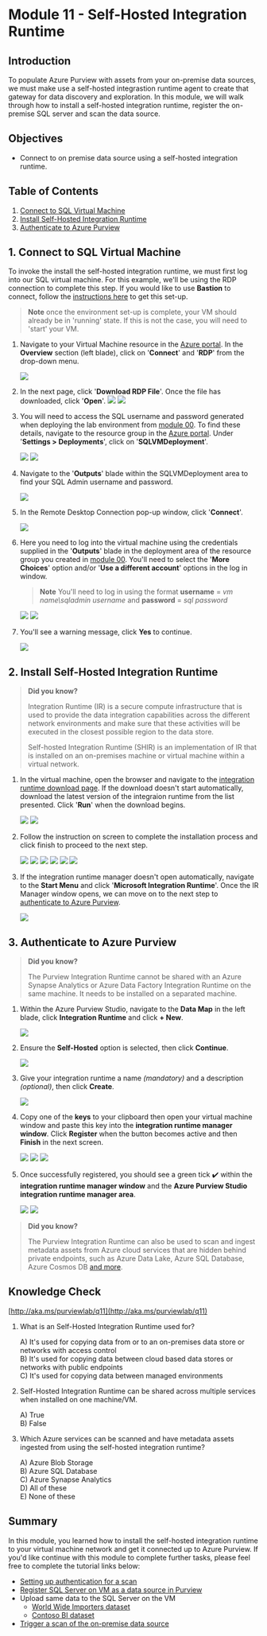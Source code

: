 # Module 11 - Self-Hosted Integration Runtime

## Introduction

To populate Azure Purview with assets from your on-premise data sources, we must make use a self-hosted integrastion runtime agent to create that gateway for data discovery and exploration. In this module, we will walk through how to install a self-hosted integration runtime, register the on-premise SQL server and scan the data source.

## Objectives

- Connect to on premise data source using a self-hosted integration runtime.

## Table of Contents

1. [Connect to SQL Virtual Machine](#1-connect-to-sql-virtual-machine)
2. [Install Self-Hosted Integration Runtime](#2-install-self-hosted-integration-runtime)
3. [Authenticate to Azure Purview](#3-authenticate-to-azure-purview)

## 1. Connect to SQL Virtual Machine

To invoke the install the self-hosted integration runtime, we must first log into our SQL virtual machine. For this example, we'll be using the RDP connection to complete this step. If you would like to use **Bastion** to connect, follow the [instructions here](https://docs.microsoft.com/en-gb/azure/bastion/quickstart-host-portal#createvmset) to get this set-up.

> **Note** once the environment set-up is complete, your VM should already be in 'running' state. If this is not the case, you will need to 'start' your VM.

1. Navigate to your Virtual Machine resource in the [Azure portal](https://portal.azure.com/). In the **Overview** section (left blade), click on '**Connect**' and '**RDP**' from the drop-down menu.

   ![](../images/module11/shir-install-13.png)

2. In the next page, click '**Download RDP File**'. Once the file has downloaded, click '**Open**'.
   ![](../images/module11/shir-install-14.png)
   ![](../images/module11/shir-install-15.png)

3. You will need to access the SQL username and password generated when deploying the lab environment from [module 00](../modules/module00.md). To find these details, navigate to the resource group in the [Azure portal](https://portal.azure.com/). Under '**Settings > Deployments**', click on '**SQLVMDeployment**'.

   ![](../images/module11/shir-install-19b.png)
   ![](../images/module11/shir-install-19.png)

4. Navigate to the '**Outputs**' blade within the SQLVMDeployment area to find your SQL Admin username and password.

   ![](../images/module11/shir-install-20.png)

5. In the Remote Desktop Connection pop-up window, click '**Connect**'.

   ![](../images/module11/shir-install-16.png)

6. Here you need to log into the virtual machine using the credentials supplied in the '**Outputs**' blade in the deployment area of the resource group you created in [module 00](../modules/module00.md). You'll need to select the '**More Choices**' option and/or '**Use a different account**' options in the log in window.

   > **Note** You'll need to log in using the format **username** = _vm name\sqladmin username_ and **password** = _sql password_

   ![](../images/module11/shir-install-17.png)
   ![](../images/module11/shir-install-18.png)

7. You'll see a warning message, click **Yes** to continue.

   ![](../images/module11/shir-install-21.png)

## 2. Install Self-Hosted Integration Runtime

> **Did you know?**
>
> Integration Runtime (IR) is a secure compute infrastructure that is used to provide the data integration capabilities across the different network environments and make sure that these activities will be executed in the closest possible region to the data store.
>
> Self-hosted Integration Runtime (SHIR) is an implementation of IR that is installed on an on-premises machine or virtual machine within a virtual network.

1. In the virtual machine, open the browser and navigate to the [integration runtime download page](https://www.microsoft.com/en-us/download/confirmation.aspx?id=39717). If the download doesn't start automatically, download the latest version of the integraion runtime from the list presented. Click '**Run**' when the download begins.

   ![](../images/module11/shir-install-22.png)
   ![](../images/module11/shir-install-23.png)

2. Follow the instruction on screen to complete the installation process and click finish to proceed to the next step.

   ![](../images/module11/shir-install-1.png)
   ![](../images/module11/shir-install-2.png)
   ![](../images/module11/shir-install-3.png)
   ![](../images/module11/shir-install-4.png)
   ![](../images/module11/shir-install-5.png)
   ![](../images/module11/shir-install-6.png)

3. If the integration runtime manager doesn't open automatically, navigate to the **Start Menu** and click '**Microsoft Integration Runtime**'. Once the IR Manager window opens, we can move on to the next step to [authenticate to Azure Purview](#3-authenticate-to-azure-purview).

   ![](../images/module11/shir-install-7.png)

## 3. Authenticate to Azure Purview

> **Did you know?**
>
> The Purview Integration Runtime cannot be shared with an Azure Synapse Analytics or Azure Data Factory Integration Runtime on the same machine. It needs to be installed on a separated machine.

1. Within the Azure Purview Studio, navigate to the **Data Map** in the left blade, click **Integration Runtime** and click **+ New**.

   ![](../images/module11/shir-install-9.png)

2. Ensure the **Self-Hosted** option is selected, then click **Continue**.

   ![](../images/module11/shir-install-10.png)

3. Give your integration runtime a name _(mandatory)_ and a description _(optional)_, then click **Create**.

   ![](../images/module11/shir-install-11.png)

4. Copy one of the **keys** to your clipboard then open your virtual machine window and paste this key into the **integration runtime manager window**. Click **Register** when the button becomes active and then **Finish** in the next screen.

   ![](../images/module11/shir-install-12.png)
   ![](../images/module11/shir-install-8.png)
   ![](../images/module11/shir-install-8b.png)

5. Once successfully registered, you should see a green tick :heavy_check_mark: within the **integration runtime manager window** and the **Azure Purview Studio integration runtime manager area**.

   ![](../images/module11/shir-install-24.png)
   ![](../images/module11/shir-install-25.png)

> **Did you know?**
>
> The Purview Integration Runtime can also be used to scan and ingest metadata assets from Azure cloud services that are hidden behind private endpoints, such as Azure Data Lake, Azure SQL Database, Azure Cosmos DB [and more](https://docs.microsoft.com/en-us/azure/purview/catalog-private-link#support-matrix-for-scanning-data-sources-through-ingestion-private-endpoint).

## Knowledge Check

[http://aka.ms/purviewlab/q11](http://aka.ms/purviewlab/q11)

1. What is an Self-Hosted Integration Runtime used for?

   A) It's used for copying data from or to an on-premises data store or networks with access control  
   B) It's used for copying data between cloud based data stores or networks with public endpoints  
   C) It's used for copying data between managed environments

2. Self-Hosted Integration Runtime can be shared across multiple services when installed on one machine/VM.

   A) True  
   B) False

3. Which Azure services can be scanned and have metadata assets ingested from using the self-hosted integration runtime?

   A) Azure Blob Storage  
   B) Azure SQL Database  
   C) Azure Synapse Analytics  
   D) All of these  
   E) None of these

## Summary

In this module, you learned how to install the self-hosted integration runtime to your virtual machine network and get it connected up to Azure Purview. If you'd like continue with this module to complete further tasks, please feel free to complete the tutorial links below:

- [Setting up authentication for a scan](https://docs.microsoft.com/en-us/azure/purview/register-scan-on-premises-sql-server#setting-up-authentication-for-a-scan)
- [Register SQL Server on VM as a data source in Purview](https://docs.microsoft.com/en-us/azure/purview/register-scan-on-premises-sql-server#register-a-sql-server-data-source)
- Upload same data to the SQL Server on the VM
  - [World Wide Importers dataset](https://github.com/Microsoft/sql-server-samples/tree/master/samples/databases/wide-world-importers)
  - [Contoso BI dataset](https://www.microsoft.com/en-us/download/details.aspx?id=18279)
- [Trigger a scan of the on-premise data source](https://docs.microsoft.com/en-us/azure/purview/register-scan-on-premises-sql-server#creating-and-running-a-scan)
